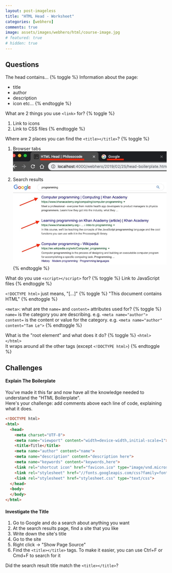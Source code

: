 ```yaml
---
layout: post-imageless
title: "HTML Head - Worksheet"
categories: [webhero]
comments: true
image: assets/images/webhero/html/course-image.jpg
# featured: true
# hidden: true
---
```


## Questions
The head contains...
{% toggle %}
Information about the page:
- title
- author
- description
- icon
etc...
{% endtoggle %}

What are 2 things you use `<link>` for?
{% toggle %}
1. Link to icons
2. Link to CSS files
{% endtoggle %}

Where are 2 places you can find the `<title></title>`?
{% toggle %}
1. Browser tabs  
![Browser Title In Tabs](title.jpg)

2. Search results  
![Search Engine Results](search-engine-results.jpg)
{% endtoggle %}

What do you use `<script></script>` for?
{% toggle %}
Link to JavaScript files
{% endtoggle %}

`<!DOCTYPE html>` just means, "[...]"
{% toggle %}
"This document contains HTML"
{% endtoggle %}

`<meta>`: what are the `name=` and `content=` attributes used for?
{% toggle %}
`name=` is the category you are describing. e.g. `<meta name="author">`
`content=` is the content or value for the category. e.g. `<meta name="author" content="Tam Le">`
{% endtoggle %}

What is the "root element" and what does it do?
{% toggle %}
`<html></html>`  
It wraps around all the other tags (except `<!DOCTYPE html>`)
{% endtoggle %}


## Challenges
#### Explain The Boilerplate
You've made it this far and now have all the knowledge needed to understand the "HTML Boilerplate".  
Here's your challenge: add comments above each line of code, explaining what it does.

```html
<!DOCTYPE html>
<html>
  <head>
    <meta charset="UTF-8">
    <meta name="viewport" content="width=device-width,initial-scale=1">
    <title>Title</title>
    <meta name="author" content="name">
    <meta name="description" content="description here">
    <meta name="keywords" content="keywords,here">
    <link rel="shortcut icon" href="favicon.ico" type="image/vnd.microsoft.icon">
    <link rel="stylesheet" href="//fonts.googleapis.com/css?family=font1|font2|etc" type="text/css">
    <link rel="stylesheet" href="stylesheet.css" type="text/css">
  </head>
  <body>
  </body>
</html>
```

#### Investigate the Title
1. Go to Google and do a search about anything you want
2. At the search results page, find a site that you like
3. Write down the site's title
4. Go to the site
5. Right click -> "Show Page Source"
6. Find the `<title></title>` tags. To make it easier, you can use Ctrl+F or Cmd+F to search for it

Did the search result title match the `<title></title>`?